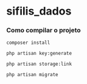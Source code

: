 # sifilis_dados

### Como compilar o projeto

```
composer install
```

```
php artisan key:generate
```

```
php artisan storage:link
```

```
php artisan migrate
```


